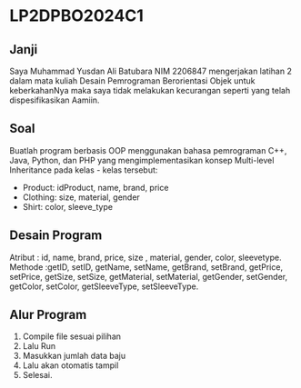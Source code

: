 # LP2DPBO2024C1

## Janji

Saya Muhammad Yusdan Ali Batubara NIM 2206847 mengerjakan latihan 2
dalam mata kuliah Desain Pemrograman Berorientasi Objek
untuk keberkahanNya maka saya tidak melakukan
kecurangan seperti yang telah dispesifikasikan
Aamiin.

## Soal

Buatlah program berbasis OOP menggunakan bahasa pemrograman C++, Java, Python, dan PHP yang mengimplementasikan konsep Multi-level Inheritance pada kelas - kelas tersebut:

- Product: idProduct, name, brand, price
- Clothing: size, material, gender
- Shirt: color, sleeve_type

## Desain Program
Atribut : id, name, brand, price, size , material, gender, color, sleevetype.
Methode :getID, setID, getName, setName, getBrand, setBrand, getPrice, 
          setPrice, getSize, setSize, getMaterial, setMaterial, 
          getGender, setGender, getColor, setColor, getSleeveType, setSleeveType.

## Alur Program
1. Compile file sesuai pilihan
2. Lalu Run
3. Masukkan jumlah data baju
4. Lalu akan otomatis tampil
5. Selesai.
